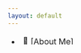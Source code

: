 ```yaml
---
layout: default
---
```


<table style="border-collapse: collapse; width: 100%; height: 18px; border-style: hidden;" border="1">
<tbody>
<tr style="height: 18px; cborder-style: hidden;">
<td style="width: 66%; height: 18px; border-style: hidden;">

<li> 📲  [About Me](pages/about_me.md) </li>


* 💪  [Projects](pages/projects.md)

- 🧾  [Certications](pages/certs.md)

📚  [Articles & Write-Ups](pages/articles.md)
<a href = "pages/articles.md" > 📚  Articles & Write-Ups </a>


</td>
<td style="width: 34%; height: 18px; border-style: hidden;">
    <script src="https://tryhackme.com/badge/249244"></script>
    [[]("https://www.hackthebox.com/badge/374134")](https://app.hackthebox.com/profile/374134)
    
</td>
</tr>
</tbody>
</table>

